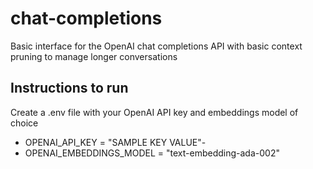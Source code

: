 # chat-completions
Basic interface for the OpenAI chat completions API with basic context pruning to manage longer conversations
## Instructions to run
Create a .env file with your OpenAI API key and embeddings model of choice

- OPENAI_API_KEY = "SAMPLE KEY VALUE"-
- OPENAI_EMBEDDINGS_MODEL = "text-embedding-ada-002"
